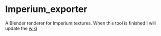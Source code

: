 # Imperium_exporter

A Blender renderer for Imperium textures. When this tool is finished I will update the [wiki](https://github.com/JavierRojo/Imperium_exporter/wiki)
